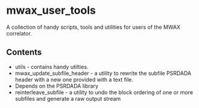 # mwax_user_tools
A collection of handy scripts, tools and utilities for users of the MWAX correlator.

## Contents
* utils - contains handy utilties.
 * mwax_update_subfile_header - a utility to rewrite the subfile PSRDADA header with a new one provided with a text file.
  * Depends on the PSRDADA library
* reinterleave_subfile - a utility to undo the block ordering of one or more subfiles and generate a raw output stream

